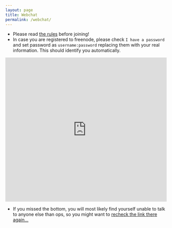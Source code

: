 ```yaml
---
layout: page
title: Webchat
permalink: /webchat/
---
```


* Please read [the rules](../index.html) before joining!
* In case you are registered to freenode, please check `I have a password`
  and set password as `username:password` replacing them with your real
  information. This should identify you automatically.

<iframe src="https://kiwiirc.com/client/chat.freenode.net:+6697/##abgilpqt+" style="border:0; width:100%; height:450px;"></iframe>

* If you missed the bottom, you will most likely find yourself unable to
  talk to anyone else than ops, so you might want to
  [recheck the link there again...](https://freenode.net/faq.shtml#userregistration)
